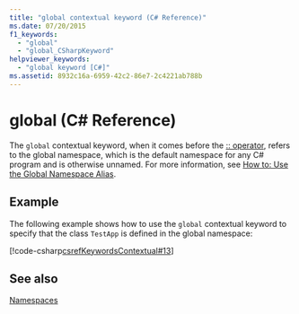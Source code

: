 ```yaml
---
title: "global contextual keyword (C# Reference)"
ms.date: 07/20/2015
f1_keywords: 
  - "global"
  - "global_CSharpKeyword"
helpviewer_keywords: 
  - "global keyword [C#]"
ms.assetid: 8932c16a-6959-42c2-86e7-2c4221ab788b
---
```

# global (C# Reference)

The `global` contextual keyword, when it comes before the [:: operator](../operators/namespace-alias-qualifer.md), refers to the global namespace, which is the default namespace for any C# program and is otherwise unnamed. For more information, see [How to: Use the Global Namespace Alias](../../programming-guide/namespaces/how-to-use-the-global-namespace-alias.md).

## Example

The following example shows how to use the `global` contextual keyword to specify that the class `TestApp` is defined in the global namespace:

[!code-csharp[csrefKeywordsContextual#13](~/samples/snippets/csharp/VS_Snippets_VBCSharp/csrefKeywordsContextual/CS/csrefKeywordsContextual.cs#13)]

## See also

[Namespaces](../../programming-guide/namespaces/index.md)